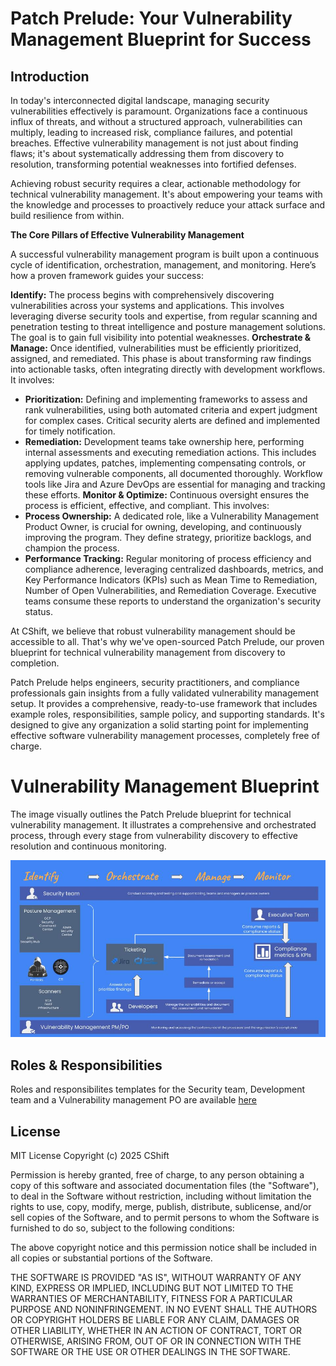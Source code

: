 # Patch Prelude: Your Vulnerability Management Blueprint for Success
## Introduction
In today's interconnected digital landscape, managing security vulnerabilities effectively is paramount. Organizations face a continuous influx of threats, and without a structured approach, vulnerabilities can multiply, leading to increased risk, compliance failures, and potential breaches. Effective vulnerability management is not just about finding flaws; it's about systematically addressing them from discovery to resolution, transforming potential weaknesses into fortified defenses.

Achieving robust security requires a clear, actionable methodology for technical vulnerability management. It's about empowering your teams with the knowledge and processes to proactively reduce your attack surface and build resilience from within.

**The Core Pillars of Effective Vulnerability Management**

A successful vulnerability management program is built upon a continuous cycle of identification, orchestration, management, and monitoring. Here’s how a proven framework guides your success:

**Identify:** The process begins with comprehensively discovering vulnerabilities across your systems and applications. This involves leveraging diverse security tools and expertise, from regular scanning and penetration testing to threat intelligence and posture management solutions. The goal is to gain full visibility into potential weaknesses.
**Orchestrate & Manage:** Once identified, vulnerabilities must be efficiently prioritized, assigned, and remediated. This phase is about transforming raw findings into actionable tasks, often integrating directly with development workflows. It involves:
* **Prioritization:** Defining and implementing frameworks to assess and rank vulnerabilities, using both automated criteria and expert judgment for complex cases. Critical security alerts are defined and implemented for timely notification.
* **Remediation:** Development teams take ownership here, performing internal assessments and executing remediation actions. This includes applying updates, patches, implementing compensating controls, or removing vulnerable components, all documented thoroughly. Workflow tools like Jira and Azure DevOps are essential for managing and tracking these efforts.
**Monitor & Optimize:** Continuous oversight ensures the process is efficient, effective, and compliant. This involves:
* **Process Ownership:** A dedicated role, like a Vulnerability Management Product Owner, is crucial for owning, developing, and continuously improving the program. They define strategy, prioritize backlogs, and champion the process.
* **Performance Tracking:** Regular monitoring of process efficiency and compliance adherence, leveraging centralized dashboards, metrics, and Key Performance Indicators (KPIs) such as Mean Time to Remediation, Number of Open Vulnerabilities, and Remediation Coverage. Executive teams consume these reports to understand the organization's security status.


At CShift, we believe that robust vulnerability management should be accessible to all. That's why we've open-sourced Patch Prelude, our proven blueprint for technical vulnerability management from discovery to completion.

Patch Prelude helps engineers, security practitioners, and compliance professionals gain insights from a fully validated vulnerability management setup. It provides a comprehensive, ready-to-use framework that includes example roles, responsibilities, sample policy, and supporting standards. It's designed to give any organization a solid starting point for implementing effective software vulnerability management processes, completely free of charge.

# Vulnerability Management Blueprint
The image  visually outlines the Patch Prelude blueprint for technical vulnerability management. It illustrates a comprehensive and orchestrated process, through every stage from vulnerability discovery to effective resolution and continuous monitoring.

![Blueprint](blueprint%20basic.jpg)


## Roles & Responsibilities
Roles and responsibilites templates for the Security team, Development team and a Vulnerability management PO are available [here](https://github.com/cshift-tech/patchprelude/blob/main/Roles%20%26%20Responsibilities.md)


## License
MIT License
Copyright (c) 2025 CShift

Permission is hereby granted, free of charge, to any person obtaining a copy
of this software and associated documentation files (the "Software"), to deal
in the Software without restriction, including without limitation the rights
to use, copy, modify, merge, publish, distribute, sublicense, and/or sell
copies of the Software, and to permit persons to whom the Software is
furnished to do so, subject to the following conditions:

The above copyright notice and this permission notice shall be included in all
copies or substantial portions of the Software.

THE SOFTWARE IS PROVIDED "AS IS", WITHOUT WARRANTY OF ANY KIND, EXPRESS OR
IMPLIED, INCLUDING BUT NOT LIMITED TO THE WARRANTIES OF MERCHANTABILITY,
FITNESS FOR A PARTICULAR PURPOSE AND NONINFRINGEMENT. IN NO EVENT SHALL THE
AUTHORS OR COPYRIGHT HOLDERS BE LIABLE FOR ANY CLAIM, DAMAGES OR OTHER
LIABILITY, WHETHER IN AN ACTION OF CONTRACT, TORT OR OTHERWISE, ARISING FROM,
OUT OF OR IN CONNECTION WITH THE SOFTWARE OR THE USE OR OTHER DEALINGS IN THE
SOFTWARE.
